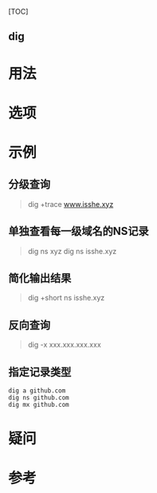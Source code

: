 
[TOC]


dig
---

# 用法

# 选项

# 示例
## 分级查询
> dig +trace www.isshe.xyz

## 单独查看每一级域名的NS记录
> dig ns xyz
> dig ns isshe.xyz

## 简化输出结果
> dig +short ns isshe.xyz

## 反向查询
> dig -x xxx.xxx.xxx.xxx

## 指定记录类型
```
dig a github.com
dig ns github.com
dig mx github.com
```

# 疑问

# 参考